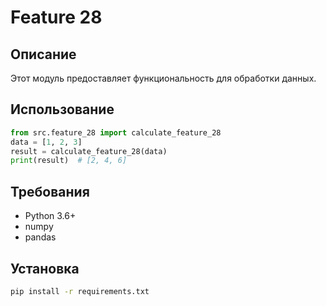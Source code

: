 # Feature 28
## Описание
Этот модуль предоставляет функциональность для обработки данных.
## Использование
```python
from src.feature_28 import calculate_feature_28
data = [1, 2, 3]
result = calculate_feature_28(data)
print(result)  # [2, 4, 6]
```
## Требования
- Python 3.6+
- numpy
- pandas
## Установка
```bash
pip install -r requirements.txt
```